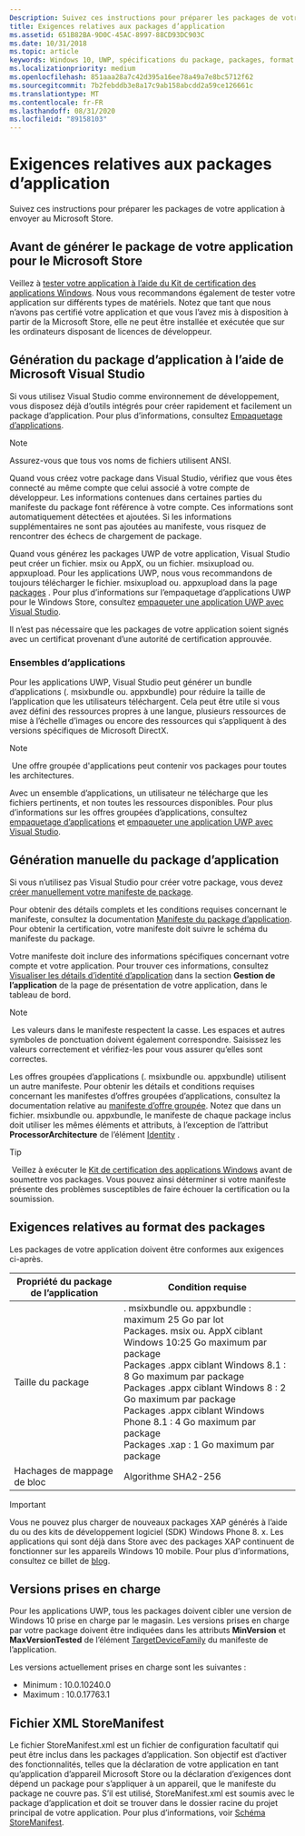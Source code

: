 ```yaml
---
Description: Suivez ces instructions pour préparer les packages de votre application à envoyer au Microsoft Store.
title: Exigences relatives aux packages d’application
ms.assetid: 651B82BA-9D0C-45AC-8997-88CD93DC903C
ms.date: 10/31/2018
ms.topic: article
keywords: Windows 10, UWP, spécifications du package, packages, format de package, version prise en charge, envoyer
ms.localizationpriority: medium
ms.openlocfilehash: 851aaa28a7c42d395a16ee78a49a7e8bc5712f62
ms.sourcegitcommit: 7b2febddb3e8a17c9ab158abcdd2a59ce126661c
ms.translationtype: MT
ms.contentlocale: fr-FR
ms.lasthandoff: 08/31/2020
ms.locfileid: "89158103"
---
```

# <a name="app-package-requirements"></a>Exigences relatives aux packages d’application

Suivez ces instructions pour préparer les packages de votre application à envoyer au Microsoft Store.

## <a name="before-you-build-your-apps-package-for-the-microsoft-store"></a>Avant de générer le package de votre application pour le Microsoft Store

Veillez à [tester votre application à l’aide du Kit de certification des applications Windows](../debug-test-perf/windows-app-certification-kit.md). Nous vous recommandons également de tester votre application sur différents types de matériels. Notez que tant que nous n’avons pas certifié votre application et que vous l’avez mis à disposition à partir de la Microsoft Store, elle ne peut être installée et exécutée que sur les ordinateurs disposant de licences de développeur.

## <a name="building-the-app-package-using-microsoft-visual-studio"></a>Génération du package d’application à l’aide de Microsoft Visual Studio

Si vous utilisez Visual Studio comme environnement de développement, vous disposez déjà d’outils intégrés pour créer rapidement et facilement un package d’application. Pour plus d’informations, consultez [Empaquetage d’applications](../packaging/index.md).

> [!NOTE]
> Assurez-vous que tous vos noms de fichiers utilisent ANSI. 

Quand vous créez votre package dans Visual Studio, vérifiez que vous êtes connecté au même compte que celui associé à votre compte de développeur. Les informations contenues dans certaines parties du manifeste du package font référence à votre compte. Ces informations sont automatiquement détectées et ajoutées. Si les informations supplémentaires ne sont pas ajoutées au manifeste, vous risquez de rencontrer des échecs de chargement de package. 

Quand vous générez les packages UWP de votre application, Visual Studio peut créer un fichier. msix ou AppX, ou un fichier. msixupload ou. appxupload. Pour les applications UWP, nous vous recommandons de toujours télécharger le fichier. msixupload ou. appxupload dans la page [packages](upload-app-packages.md) . Pour plus d’informations sur l’empaquetage d’applications UWP pour le Windows Store, consultez [empaqueter une application UWP avec Visual Studio](/windows/msix/package/packaging-uwp-apps).

Il n’est pas nécessaire que les packages de votre application soient signés avec un certificat provenant d’une autorité de certification approuvée.


### <a name="app-bundles"></a>Ensembles d’applications

Pour les applications UWP, Visual Studio peut générer un bundle d’applications (. msixbundle ou. appxbundle) pour réduire la taille de l’application que les utilisateurs téléchargent. Cela peut être utile si vous avez défini des ressources propres à une langue, plusieurs ressources de mise à l’échelle d’images ou encore des ressources qui s’appliquent à des versions spécifiques de Microsoft DirectX.

> [!NOTE]
> Une offre groupée d'applications peut contenir vos packages pour toutes les architectures.

Avec un ensemble d’applications, un utilisateur ne télécharge que les fichiers pertinents, et non toutes les ressources disponibles. Pour plus d’informations sur les offres groupées d’applications, consultez [empaquetage d’applications](../packaging/index.md) et [empaqueter une application UWP avec Visual Studio](/windows/msix/package/packaging-uwp-apps).


## <a name="building-the-app-package-manually"></a>Génération manuelle du package d’application

Si vous n’utilisez pas Visual Studio pour créer votre package, vous devez [créer manuellement votre manifeste de package](/uwp/schemas/appxpackage/how-to-create-a-package-manifest-manually).

Pour obtenir des détails complets et les conditions requises concernant le manifeste, consultez la documentation [Manifeste du package d’application](/uwp/schemas/appxpackage/appx-package-manifest). Pour obtenir la certification, votre manifeste doit suivre le schéma du manifeste du package.

Votre manifeste doit inclure des informations spécifiques concernant votre compte et votre application. Pour trouver ces informations, consultez [Visualiser les détails d’identité d’application](view-app-identity-details.md) dans la section **Gestion de l’application** de la page de présentation de votre application, dans le tableau de bord.

> [!NOTE]
> Les valeurs dans le manifeste respectent la casse. Les espaces et autres symboles de ponctuation doivent également correspondre. Saisissez les valeurs correctement et vérifiez-les pour vous assurer qu’elles sont correctes.


Les offres groupées d’applications (. msixbundle ou. appxbundle) utilisent un autre manifeste. Pour obtenir les détails et conditions requises concernant les manifestes d’offres groupées d’applications, consultez la documentation relative au [manifeste d’offre groupée](/uwp/schemas/bundlemanifestschema/bundle-manifest). Notez que dans un fichier. msixbundle ou. appxbundle, le manifeste de chaque package inclus doit utiliser les mêmes éléments et attributs, à l’exception de l’attribut **ProcessorArchitecture** de l’élément [Identity](/uwp/schemas/appxpackage/uapmanifestschema/element-identity) .

> [!TIP]
> Veillez à exécuter le [Kit de certification des applications Windows](../debug-test-perf/windows-app-certification-kit.md) avant de soumettre vos packages. Vous pouvez ainsi déterminer si votre manifeste présente des problèmes susceptibles de faire échouer la certification ou la soumission.


## <a name="package-format-requirements"></a>Exigences relatives au format des packages

Les packages de votre application doivent être conformes aux exigences ci-après.

| Propriété du package de l’application | Condition requise                                                          |
|----------------------|----------------------------------------------------------------------|
| Taille du package         | . msixbundle ou. appxbundle : maximum 25 Go par lot <br>Packages. msix ou. AppX ciblant Windows 10:25 Go maximum par package<br>Packages .appx ciblant Windows 8.1 : 8 Go maximum par package <br> Packages .appx ciblant Windows 8 : 2 Go maximum par package <br> Packages .appx ciblant Windows Phone 8.1 : 4 Go maximum par package <br> Packages .xap : 1 Go maximum par package                                                                           |
| Hachages de mappage de bloc     | Algorithme SHA2-256                                                   |

> [!IMPORTANT]
> Vous ne pouvez plus charger de nouveaux packages XAP générés à l’aide du ou des kits de développement logiciel (SDK) Windows Phone 8. x. Les applications qui sont déjà dans Store avec des packages XAP continuent de fonctionner sur les appareils Windows 10 mobile. Pour plus d’informations, consultez ce billet de [blog](https://blogs.windows.com/windowsdeveloper/2018/08/20/important-dates-regarding-apps-with-windows-phone-8-x-and-earlier-and-windows-8-8-1-packages-submitted-to-microsoft-store).

## <a name="supported-versions"></a>Versions prises en charge

Pour les applications UWP, tous les packages doivent cibler une version de Windows 10 prise en charge par le magasin. Les versions prises en charge par votre package doivent être indiquées dans les attributs **MinVersion** et **MaxVersionTested** de l’élément [TargetDeviceFamily](/uwp/schemas/appxpackage/uapmanifestschema/element-targetdevicefamily) du manifeste de l’application.

Les versions actuellement prises en charge sont les suivantes : 
- Minimum : 10.0.10240.0
- Maximum : 10.0.17763.1


## <a name="storemanifest-xml-file"></a>Fichier XML StoreManifest

Le fichier StoreManifest.xml est un fichier de configuration facultatif qui peut être inclus dans les packages d’application. Son objectif est d’activer des fonctionnalités, telles que la déclaration de votre application en tant qu’application d’appareil Microsoft Store ou la déclaration d’exigences dont dépend un package pour s’appliquer à un appareil, que le manifeste du package ne couvre pas. S’il est utilisé, StoreManifest.xml est soumis avec le package d’application et doit se trouver dans le dossier racine du projet principal de votre application. Pour plus d’informations, voir [Schéma StoreManifest](/uwp/schemas/storemanifest/store-manifest-schema-portal).

 

 